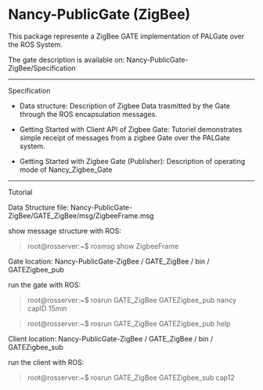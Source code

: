 Nancy-PublicGate (ZigBee)
=========================

This package represente a ZigBee GATE implementation of PALGate over the ROS System. 

The gate description is available on:
Nancy-PublicGate-ZigBee/Specification  

-------
Specification


* Data structure:
	Description of Zigbee Data trasmitted by the Gate through the ROS encapsulation messages.

* Getting Started with Client API of Zigbee Gate:
	Tutoriel demonstrates simple receipt of messages from a zigbee Gate over the PALGate system.

* Getting Started with Zigbee Gate (Publisher):
	Description of operating mode of Nancy_Zigbee_Gate

------
Tutorial

Data Structure file: Nancy-PublicGate-ZigBee/GATE_ZigBee/msg/ZigbeeFrame.msg

show message structure with ROS:
> root@rosserver:~$ rosmsg show ZigbeeFrame

Gate location: Nancy-PublicGate-ZigBee / GATE_ZigBee / bin / GATEZigbee_pub

run the gate with ROS:
> root@rosserver:~$ rosrun GATE_ZigBee GATEZigbee_pub nancy capID 15min

> root@rosserver:~$ rosrun GATE_ZigBee GATEZigbee_pub help

Client location: Nancy-PublicGate-ZigBee / GATE_ZigBee / bin / GATEZigbee_sub

run the client with ROS:
> root@rosserver:~$ rosrun GATE_ZigBee GATEZigbee_sub cap12










